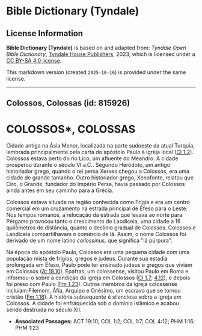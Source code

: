 # Bible Dictionary (Tyndale)

## License Information

**Bible Dictionary (Tyndale)** is based on and adapted from: _Tyndale Open Bible Dictionary_, [Tyndale House Publishers](https://tyndaleopenresources.com/), 2023, which is licensed under a [CC BY-SA 4.0 license](https://creativecommons.org/licenses/by-sa/4.0/legalcode.en).

This markdown version (created `2025-10-16`) is provided under the same license.



--------------------------------

## Colossos, Colossas (id: 815926)

COLOSSOS\*, COLOSSAS
====================

Cidade antiga na Ásia Menor, localizada na parte sudoeste da atual Turquia, lembrada principalmente pela carta do apóstolo Paulo à igreja local ([Cl 1\.2](https://ref.ly/Col1:2)). Colossos estava perto do rio Lico, um afluente do Meandro. A cidade prosperou durante o século VI a.C.. Segundo Heródoto, um antigo historiador grego, quando o rei persa Xerxes chegou a Colossos, era uma cidade de grande tamanho. Outro historiador grego, Xenofonte, relatou que Ciro, o Grande, fundador do Império Persa, havia passado por Colossos ainda antes em seu caminho para a Grécia.

Colossos estava situada na região conhecida como Frígia e era um centro comercial em um cruzamento na estrada principal de Éfeso para o Leste. Nos tempos romanos, a relocação da estrada que levava ao norte para Pérgamo provocou tanto o crescimento de Laodiceia, uma cidade a 16 quilômetros de distância, quanto o declínio gradual de Colossos. Colossos e Laodiceia compartilhavam o comércio de lã. Assim, o nome Colossos foi derivado de um nome latino *collossinus,* que significa "lã púrpura".

Na época do apóstolo Paulo, Colossos era uma pequena cidade com uma população mista de frígios, gregos e judeus. Durante sua estadia prolongada em Éfeso, Paulo pode ter ensinado judeus e gregos que viviam em Colossos ([At 19\.10](https://ref.ly/Acts19:10)). Epafras, um colossense, visitou Paulo em Roma e informou\-o sobre a condição da igreja em Colossos ([Cl 1\.7](https://ref.ly/Col1:7); [4\.12](https://ref.ly/Col4:12)), e depois foi preso com Paulo ([Fm 1\.23](https://ref.ly/Phlm1:23)). Outros membros da igreja colossense incluíam Filemom, Áfia, Arquipo e Onésimo, um escravo que se tornou cristão ([Fm 1\.16](https://ref.ly/Phlm1:16)). A história subsequente é silenciosa sobre a igreja em Colossos. A cidade foi enfraquecida sob o domínio islâmico e acabou sendo destruída no século XII.

* **Associated Passages:** ACT 19:10; COL 1:2; COL 1:7; COL 4:12; PHM 1:16; PHM 1:23

